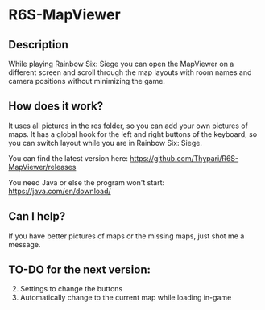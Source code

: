 # R6S-MapViewer

## Description
While playing Rainbow Six: Siege you can open the MapViewer on a different screen and scroll through the map layouts with room names and camera positions without minimizing the game.

## How does it work?
It uses all pictures in the res folder, so you can add your own pictures of maps. It has a global hook for the left and right buttons of the keyboard, so you can switch layout while you are in Rainbow Six: Siege.

You can find the latest version here: https://github.com/Thypari/R6S-MapViewer/releases

You need Java or else the program won't start: https://java.com/en/download/

## Can I help?
If you have better pictures of maps or the missing maps, just shot me a message.

## TO-DO for the next version:
2. Settings to change the buttons
1. Automatically change to the current map while loading in-game
